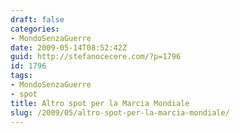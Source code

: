 ```yaml
---
draft: false
categories:
- MondoSenzaGuerre
date: 2009-05-14T08:52:42Z
guid: http://stefanocecere.com/?p=1796
id: 1796
tags:
- MondoSenzaGuerre
- spot
title: Altro spot per la Marcia Mondiale
slug: /2009/05/altro-spot-per-la-marcia-mondiale/
---
```


